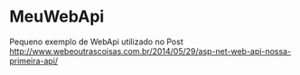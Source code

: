MeuWebApi
=========
Pequeno exemplo de WebApi utilizado no Post http://www.webeoutrascoisas.com.br/2014/05/29/asp-net-web-api-nossa-primeira-api/
